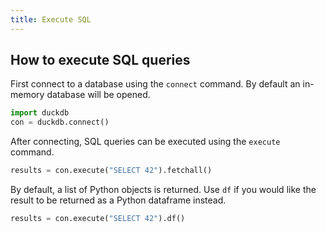 ```yaml
---
title: Execute SQL
---
```


## How to execute SQL queries


First connect to a database using the `connect` command. By default an in-memory database will be opened.

```py
import duckdb
con = duckdb.connect()
```

After connecting, SQL queries can be executed using the `execute` command.

```py
results = con.execute("SELECT 42").fetchall()
```

By default, a list of Python objects is returned. Use `df` if you would like the result to be returned as a Python dataframe instead.

```py
results = con.execute("SELECT 42").df()
```


